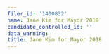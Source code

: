 ```yaml
---
filer_id: '1400832'
name: Jane Kim for Mayor 2018
candidate_controlled_id: ''
data_warning: 
title: Jane Kim for Mayor 2018
---
```

